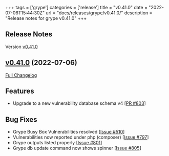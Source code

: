 +++
tags = ['grype']
categories = ['release']
title = "v0.41.0"
date = "2022-07-06T15:44:30Z"
url = "docs/releases/grype/v0.41.0/"
description = "Release notes for grype v0.41.0"
+++

## Release Notes

Version [v0.41.0](https://github.com/anchore/grype/releases/tag/v0.41.0)

## [v0.41.0](https://github.com/anchore/grype/tree/v0.41.0) (2022-07-06)

[Full Changelog](https://github.com/anchore/grype/compare/v0.40.1...v0.41.0)

## Features
- Upgrade to a new vulnerability database schema v4 [[PR #803](https://github.com/anchore/grype/commit/44032c514c1fb4e2f60d568a7ef51f894bc404f1)]

## Bug Fixes

- Grype Busy Box Vulnerabilities resolved  [[Issue #510](https://github.com/anchore/grype/issues/510)]
- Vulnerabilities now reported under php (composer) [[Issue #797](https://github.com/anchore/grype/issues/797)]
- Grype outputs listed properly [[Issue #801](https://github.com/anchore/grype/issues/801)]
- Grype db update command now shows spinner [[Issue #805](https://github.com/anchore/grype/issues/805)]
